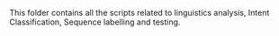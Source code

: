 This folder contains all the scripts related to linguistics analysis, Intent Classification, Sequence labelling and testing.
